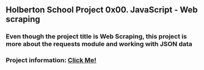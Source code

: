 ## Holberton School Project 0x00. JavaScript - Web scraping
### Even though the project title is Web Scraping, this project is more about the requests module and working with JSON data
### Project information: [Click Me!](https://intranet.hbtn.io/projects/1177)
